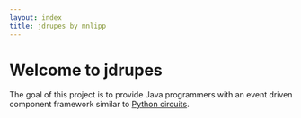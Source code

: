 ```yaml
---
layout: index
title: jdrupes by mnlipp
---
```


Welcome to jdrupes
==================

The goal of this project is to provide Java programmers with
an event driven component framework similar to [Python
circuits](http://pypi.python.org/pypi/circuits).
